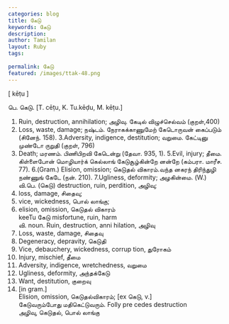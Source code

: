 ```yaml
---
categories: blog
title: கேடு
keywords: கேடு
description: 
author: Tamilan
layout: Ruby
tags: 
 
permalink: கேடு
featured: /images/ttak-48.png
---
```

  
[ kēṭu ]  
  
பெ. கெடு. [T. cēṭu, K. Tu.kēḍu, M. kēṭu.]  
1. Ruin, destruction, annihilation; அழிவு. கேடில் விழுச்செல்வம் (குறள்,400)  
2. Loss, waste, damage; நஷ்டம். நேராகக்காணுமேற் கேடொருவன் கைப்படும் (சினேந். 158). 3.Adversity, indigence, destitution; வறுமை. கேட்டினு முண்டோ ருறுதி (குறள், 796)  
4. Death; மரணம். பிணிபிறவி கேடென்று (தேவா. 935, 1). 5.Evil, injury; தீமை. கிள்ளைபோன் மொழியார்க் கெல்லாங் கேடுசூழ்கின்றே னன்றே (கம்பரா. மாரீச. 77). 6.(Gram.) Elision, omission; கெடுதல் விகாரம்.வந்த னகரந் திரிந்துழி நண்ணுங் கேடே (நன். 210). 7.Ugliness, deformity; அழகின்மை. (W.)  
வி.பெ. (கெடு) destruction, ruin, perdition, அழிவு;  
2. loss, damage, சிதைவு;  
3. vice, wickedness, பொல் லாங்கு;  
4. elision, omission, கெடுதல் விகாரம்  
keeTu கேடு misfortune, ruin, harm  
வி. noun. Ruin, destruction, anni hilation, அழிவு  
2. Loss, waste, damage, சிதைவு  
3. Degeneracy, depravity, கெடுதி  
4. Vice, debauchery, wickedness, corrup tion, துரோகம்  
5. Injury, mischief, தீமை  
6. Adversity, indigence, wretchedness, வறுமை  
7. Ugliness, deformity, அந்தக்கேடு  
8. Want, destitution, குறைவு  
9. [in gram.]  
Elision, omission, கெடுதல்விகாரம்; [ex கெடு, v.]  
கேடுவரும்போது மதிகெட்டுவரும். Folly pre cedes destruction  
அழிவு, கெடுதல், பொல் லாங்கு